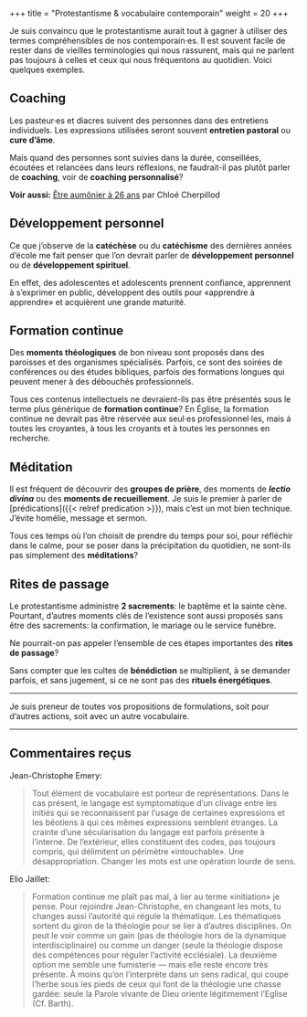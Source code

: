 +++
title = "Protestantisme & vocabulaire contemporain"
weight = 20
+++

Je suis convaincu que le protestantisme aurait tout à gagner à utiliser des termes compréhensibles de nos contemporain·es.
Il est souvent facile de rester dans de vieilles terminologies qui nous rassurent, mais qui ne parlent pas toujours à celles et ceux qui nous fréquentons au quotidien.
Voici quelques exemples.

## Coaching

Les pasteur·es et diacres suivent des personnes dans des entretiens individuels.
Les expressions utilisées seront souvent **entretien pastoral** ou **cure d’âme**.

Mais quand des personnes sont suivies dans la durée, conseillées, écoutées et relancées dans leurs réflexions, ne faudrait-il pas plutôt parler de **coaching**, voir de **coaching personnalisé**?

 **Voir aussi:** [Être aumônier à 26 ans](https://chloecherpillod.ch/etre-aumonier-a-26-ans/) par Chloé Cherpillod

## Développement personnel

Ce que j’observe de la **catéchèse** ou du **catéchisme** des dernières années d’école me fait penser que l’on devrait parler de **développement personnel** ou de **développement spirituel**.

En effet, des adolescentes et adolescents prennent confiance, apprennent à s’exprimer en public, développent des outils pour «apprendre à apprendre» et acquièrent une grande maturité.

## Formation continue

Des **moments théologiques** de bon niveau sont proposés dans des paroisses et des organismes spécialisés.
Parfois, ce sont des soirées de conférences ou des études bibliques, parfois des formations longues qui peuvent mener à des débouchés professionnels.

Tous ces contenus intellectuels ne devraient-ils pas être présentés sous le terme plus générique de **formation continue**? En Église, la formation continue ne devrait pas être réservée aux seul·es professionnel·les, mais à toutes les croyantes, à tous les croyants et à toutes les personnes en recherche.

## Méditation

Il est fréquent de découvrir des **groupes de prière**, des moments de ***lectio divina*** ou des **moments de recueillement**.
Je suis le premier à parler de [prédications]({{< relref predication >}}), mais c’est un mot bien technique.
J’évite homélie, message et sermon.

Tous ces temps où l’on choisit de prendre du temps pour soi, pour réfléchir dans le calme, pour se poser dans la précipitation du quotidien, ne sont-ils pas simplement des **méditations**?

## Rites de passage

Le protestantisme administre **2 sacrements**: le baptême et la sainte cène.
Pourtant, d’autres moments clés de l’existence sont aussi proposés sans être des sacrements: la confirmation, le mariage ou le service funèbre.

Ne pourrait-on pas appeler l’ensemble de ces étapes importantes des **rites de passage**?

Sans compter que les cultes de **bénédiction** se multiplient, à se demander parfois, et sans jugement, si ce ne sont pas des **rituels énergétiques**.

----

Je suis preneur de toutes vos propositions de formulations, soit pour d’autres actions, soit avec un autre vocabulaire.

----

## Commentaires reçus

Jean-Christophe Emery:

> Tout élément de vocabulaire est porteur de représentations. Dans le cas présent, le langage est symptomatique d’un clivage entre les initiés qui se reconnaissent par l’usage de certaines expressions et les béotiens à qui ces mêmes expressions semblent étranges. La crainte d’une sécularisation du langage est parfois présente à l’interne. De l’extérieur, elles constituent des codes, pas toujours compris, qui délimitent un périmètre «intouchable». Une désappropriation. Changer les mots est une opération lourde de sens.

Elio Jaillet:

> Formation continue me plaît pas mal, à lier au terme «initiation» je pense. Pour rejoindre Jean-Christophe, en changeant les mots, tu changes aussi l’autorité qui régule la thématique. Les thématiques sortent du giron de la théologie pour se lier à d’autres disciplines. On peut le voir comme un gain (pas de théologie hors de la dynamique interdisciplinaire) ou comme un danger (seule la théologie dispose des compétences pour réguler l’activité ecclésiale). La deuxième option me semble une fumisterie — mais elle reste encore très présente. À moins qu’on l’interprète dans un sens radical, qui coupe l’herbe sous les pieds de ceux qui font de la théologie une chasse gardée: seule la Parole vivante de Dieu oriente légitimement l’Eglise (Cf. Barth).
